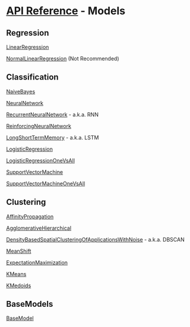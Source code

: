 # [API Reference](../API.md) - Models

## Regression

[LinearRegression](Models/LinearRegression.md) 

[NormalLinearRegression](Models/NormalLinearRegression.md) (Not Recommended)

## Classification

[NaiveBayes](Models/NaiveBayes.md)

[NeuralNetwork](Models/NeuralNetwork.md)

[RecurrentNeuralNetwork](Models/RecurrentNeuralNetwork.md) - a.k.a. RNN

[ReinforcingNeuralNetwork](Models/ReinforcingNeuralNetwork.md)

[LongShortTermMemory](Models/LongShortTermMemory.md) - a.k.a. LSTM

[LogisticRegression](Models/LogisticRegression.md)

[LogisticRegressionOneVsAll](Models/LogisticRegressionOneVsAll.md)

[SupportVectorMachine](Models/SupportVectorMachine.md)

[SupportVectorMachineOneVsAll](Models/SupportVectorMachineOneVsAll.md)

## Clustering

[AffinityPropagation](Models/AffinityPropagation.md)

[AgglomerativeHierarchical](Models/AgglomerativeHierarchical.md)

[DensityBasedSpatialClusteringOfApplicationsWithNoise](Models/DensityBasedSpatialClusteringOfApplicationsWithNoise.md) - a.k.a. DBSCAN

[MeanShift](Models/MeanShift.md)

[ExpectationMaximization](Models/ExpectationMaximization.md)

[KMeans](Models/KMeans.md)

[KMedoids](Models/KMedoids.md)

## BaseModels

[BaseModel](Models/BaseModel.md)
